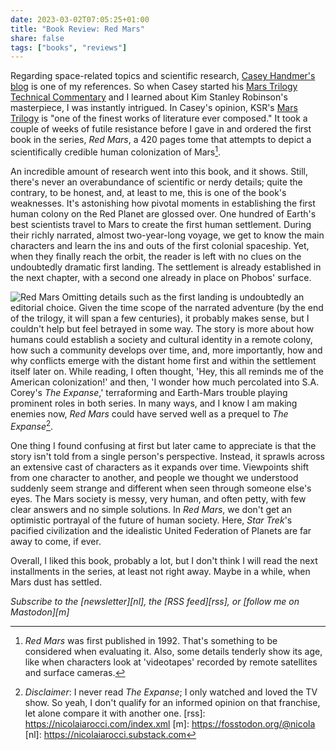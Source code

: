 ```yaml
---
date: 2023-03-02T07:05:25+01:00
title: "Book Review: Red Mars"
share: false
tags: ["books", "reviews"]
---
```

Regarding space-related topics and scientific research, [Casey Handmer's blog][1] is one of my references. So when Casey
started his [Mars Trilogy Technical Commentary][2] and I learned about Kim Stanley Robinson's masterpiece, I was
instantly intrigued. In Casey's opinion, KSR's [Mars Trilogy][3] is "one of the finest works of literature ever
composed." It took a couple of weeks of futile resistance before I gave in and ordered the first book in the series, *Red
Mars*, a 420 pages tome that attempts to depict a scientifically credible human colonization of Mars[^4].

An incredible amount of research went into this book, and it shows. Still, there's never an overabundance of scientific
or nerdy details; quite the contrary, to be honest, and, at least to me, this is one of the book's weaknesses. It's
astonishing how pivotal moments in establishing the first human colony on the Red Planet are glossed over. One hundred
of Earth's best scientists travel to Mars to create the first human settlement. During their richly narrated, almost
two-year-long voyage, we get to know the main characters and learn the ins and outs of the first colonial spaceship.
Yet, when they finally reach the orbit, the reader is left with no clues on the undoubtedly dramatic first landing. The
settlement is already established in the next chapter, with a second one already in place on Phobos' surface. 

![Red Mars](/images/red-mars.jpg#right)
Omitting details such as the first landing is undoubtedly an editorial choice. Given the time scope of the narrated
adventure (by the end of the trilogy, it will span a few centuries), it probably makes sense, but I couldn't help but
feel betrayed in some way. The story is more about how humans could establish a society and cultural identity in a
remote colony, how such a community develops over time, and, more importantly, how and why conflicts emerge with the
distant home first and within the settlement itself later on. While reading, I often thought, 'Hey, this all reminds me
of the  American colonization!' and then, 'I wonder how much percolated into S.A. Corey's *The Expanse*,' terraforming
and Earth-Mars trouble playing prominent roles in both series. In many ways, and I know I am making enemies now, *Red
Mars* could have served well as a prequel to *The Expanse*[^5].

One thing I found confusing at first but later came to appreciate is that the story isn't told from a single person's
perspective. Instead, it sprawls across an extensive cast of characters as it expands over time. Viewpoints shift from
one character to another, and people we thought we understood suddenly seem strange and different when seen through
someone else's eyes. The Mars society is messy, very human, and often petty, with few clear answers and no simple
solutions. In *Red Mars*, we don't get an optimistic portrayal of the future of human society. Here, *Star Trek*'s
pacified civilization and the idealistic United Federation of Planets are far away to come, if ever.

Overall, I liked this book, probably a lot, but I don't think I will read the next installments in the series, at least
not right away. Maybe in a while, when Mars dust has settled.

*Subscribe to the [newsletter][nl], the [RSS feed][rss], or [follow me on Mastodon][m]*

[1]: https://caseyhandmer.wordpress.com/
[2]: https://caseyhandmer.wordpress.com/2022/12/13/mars-trilogy-technical-commentary/
[3]: https://en.wikipedia.org/wiki/Mars_trilogy
[^4]: *Red Mars* was first published in 1992. That's something to be considered when evaluating it. Also, some details tenderly show its age, like when characters look at 'videotapes' recorded by remote satellites and surface cameras.
[^5]: *Disclaimer*: I never read *The Expanse*; I only watched and loved the TV show. So yeah, I don't qualify for an informed opinion on that franchise, let alone compare it with another one.
[rss]: https://nicolaiarocci.com/index.xml
[m]: https://fosstodon.org/@nicola
[nl]: https://nicolaiarocci.substack.com
